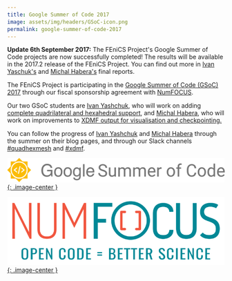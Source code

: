 ```yaml
---
title: Google Summer of Code 2017
image: assets/img/headers/GSoC-icon.png
permalink: google-summer-of-code-2017
---
```

**Update 6th September 2017:** The FEniCS Project's Google Summer of Code projects are now successfully completed! The results will be available in the 2017.2 release of the FEniCS Project. You can find out more in [Ivan Yaschuk's](http://nbviewer.jupyter.org/gist/IvanYashchuk/48bff62b155e31f85de975b24b23e4cb/?target=_blank) and [Michal Habera's](https://github.com/michalhabera/gsoc-summary/blob/master/README.md/?target=_blank) final reports.

The FEniCS Project is participating in the [Google Summer of Code (GSoC) 2017](https://developers.google.com/open-source/gsoc/?target=_blank) through our fiscal sponsorship agreement with [NumFOCUS](https://www.numfocus.org/programs/google-summer-of-code/?target=_blank).

Our two GSoC students are [Ivan Yashchuk](https://ivanyashchuk.github.io/?target=_blank), who will work on adding [complete quadrilateral and hexahedral support](https://summerofcode.withgoogle.com/dashboard/project/5847002177863680/overview/?target=_blank), and [Michal Habera](http://karlin.mff.cuni.cz/~habera/?p=gsoc17/?target=_blank), who will work on improvements to [XDMF output for visualisation and checkpointing.](https://summerofcode.withgoogle.com/dashboard/project/5552949523644416/overview/?target=_blank)

You can follow the progress of [Ivan Yashchuk](https://ivanyashchuk.github.io/?target=_blank) and [Michal Habera](http://karlin.mff.cuni.cz/~habera/?p=gsoc17/?target=_blank)
through the summer on their blog pages, and through our Slack channels
[#quadhexmesh](https://fenicsproject.slackarchive.io/quadhexmesh/page-1/?target=_blank) and [#xdmf](https://fenicsproject.slackarchive.io/xdmf/page-1/?target=_blank).

[![GSoC](/assets/img/gsoc/GSoC-logo.png){: .image-center }](https://developers.google.com/open-source/gsoc/)

[![NumFOCUS](/assets/img/numfocus.png){: .image-center }](https://www.numfocus.org/)

